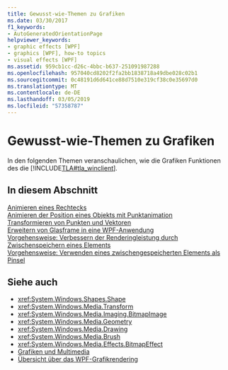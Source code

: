 ```yaml
---
title: Gewusst-wie-Themen zu Grafiken
ms.date: 03/30/2017
f1_keywords:
- AutoGeneratedOrientationPage
helpviewer_keywords:
- graphic effects [WPF]
- graphics [WPF], how-to topics
- visual effects [WPF]
ms.assetid: 959cb1cc-d26c-4bbc-b637-251091987288
ms.openlocfilehash: 957040cd8202f2fa2bb1838718a49dbe028c02b1
ms.sourcegitcommit: 0c48191d6d641ce88d7510e319cf38c0e35697d0
ms.translationtype: MT
ms.contentlocale: de-DE
ms.lasthandoff: 03/05/2019
ms.locfileid: "57358787"
---
```

# <a name="graphics-how-to-topics"></a>Gewusst-wie-Themen zu Grafiken
In den folgenden Themen veranschaulichen, wie die Grafiken Funktionen des die [!INCLUDE[TLA#tla_winclient](../../../../includes/tlasharptla-winclient-md.md)].  
  
## <a name="in-this-section"></a>In diesem Abschnitt  
 [Animieren eines Rechtecks](how-to-animate-a-rectangle.md)  
 [Animieren der Position eines Objekts mit Punktanimation](how-to-animate-the-position-of-an-object-by-using-pointanimation.md)  
 [Transformieren von Punkten und Vektoren](how-to-transform-points-and-vectors.md)  
 [Erweitern von Glasframe in eine WPF-Anwendung](extend-glass-frame-into-a-wpf-application.md)  
 [Vorgehensweise: Verbessern der Renderingleistung durch Zwischenspeichern eines Elements](how-to-improve-rendering-performance-by-caching-an-element.md)  
 [Vorgehensweise: Verwenden eines zwischengespeicherten Elements als Pinsel](how-to-use-a-cached-element-as-a-brush.md)  
  
## <a name="see-also"></a>Siehe auch
- <xref:System.Windows.Shapes.Shape>
- <xref:System.Windows.Media.Transform>
- <xref:System.Windows.Media.Imaging.BitmapImage>
- <xref:System.Windows.Media.Geometry>
- <xref:System.Windows.Media.Drawing>
- <xref:System.Windows.Media.Brush>
- <xref:System.Windows.Media.Effects.BitmapEffect>
- [Grafiken und Multimedia](index.md)
- [Übersicht über das WPF-Grafikrendering](wpf-graphics-rendering-overview.md)
